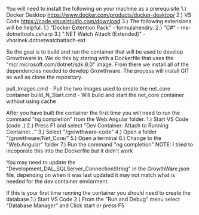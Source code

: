 You will need to install the following on your machine as a prerequisite
    1.) Docker Desktop
            https://www.docker.com/products/docker-desktop/
    2.) VS Code
            https://code.visualstudio.com/download
    3.) The following extensions will be helpful:
            1.) "Docker Extention Pack" - formulahendry.
            2.) "C#" - ms-dotnettools.csharp
            3.) ".NET Watch Attach (Extended)" - vhorinek.dotnetwatchattach-ext

So the goal is to build and run the container that will be used to develop Growthware in.
We do this by staring with a Dockerfile that uses the "mcr.microsoft.com/dotnet/sdk:8.0" image.  From there we install all of the dependencies needed to develop Growthware.
The process will install GIT as well as clone the repository.

pull_Images.cmd - Pull the two images used to create the net_core container
build_N_Start.cmd - Will build and start the net_core container without using cache

After you have built the container the first time you will need to run the command "ng completion" from the Web.Angular folder.
    1.) Start VS Code (code .)
    2.) Press F1 and select "Dev Container: Attach to Running Container..."
    3.) Select "/growthware-code"
    4.) Open a folder "/growthware/Net_Core/"
    5.) Open a terminal
    6.) Change to the "Web.Angular" folder
    7.) Run the command "ng completion"
NOTE: I tried to incoporate this into the Dockerfile but it didn't work

You may need to update the "Development_DAL_SQLServer_ConnectionString" in the GrowthWare.json file, depending on when it was last updated it may not match what is needed for the dev container enviorment.

If this is your first time running the container you should need to create the database
    1.) Start VS Code
    2.) From the "Run and Debug" menu select "Database Manager" and Click start or press F5